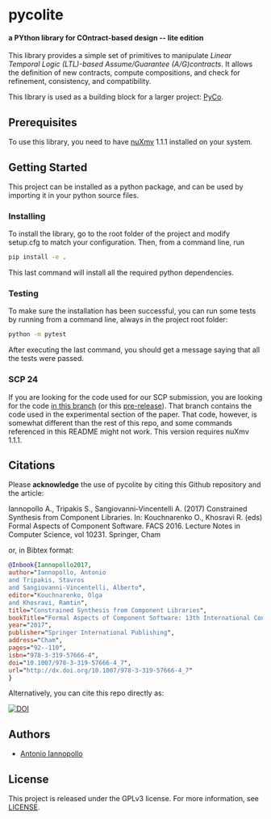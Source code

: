 pycolite
====
#### a PYthon library for COntract-based design -- lite edition


This library provides a simple set of primitives to manipulate
*Linear Temporal Logic (LTL)-based Assume/Guarantee (A/G)contracts*.
It allows the definition of new contracts, compute compositions, and check for refinement, consistency,
and compatibility.

This library is used as a building block for a larger project:
[PyCo](https://github.com/ianno/pyco).

## Prerequisites
To use this library, you need to have [nuXmv](https://nuxmv.fbk.eu/) 1.1.1 installed on your system.

## Getting Started
This project can be installed as a python package,
and can be used by importing it in your python source files.

### Installing
To install the library, go to the root folder of the project and
modify setup.cfg to match your configuration.
Then, from a command line, run

```bash
pip install -e .
```

This last command will install all the required python dependencies.

### Testing
To make sure the installation has been successful,
you can run some tests by running from a command line,
always in the project root folder:

```bash
python -m pytest
```
After executing the last command, you should get a message saying that all the tests were passed.

### SCP 24
If you are looking for the code used for our SCP submission, you are looking for the code [in this branch](https://github.com/ianno/pycolite/tree/scp24) (or this [pre-release](https://github.com/ianno/pycolite/releases/tag/SCP24)). That branch contains the code used in the experimental section of the paper.
That code, however, is somewhat different than the rest of this repo, and some commands referenced in this README might not work.
This version requires nuXmv 1.1.1.

## Citations
Please **acknowledge** the use of pycolite by citing this Github repository and the article:

Iannopollo A., Tripakis S., Sangiovanni-Vincentelli A. (2017) Constrained Synthesis from Component Libraries. In: Kouchnarenko O., Khosravi R. (eds) Formal Aspects of Component Software. FACS 2016. Lecture Notes in Computer Science, vol 10231. Springer, Cham

or, in Bibtex format:

```bibtex
@Inbook{Iannopollo2017,
author="Iannopollo, Antonio
and Tripakis, Stavros
and Sangiovanni-Vincentelli, Alberto",
editor="Kouchnarenko, Olga
and Khosravi, Ramtin",
title="Constrained Synthesis from Component Libraries",
bookTitle="Formal Aspects of Component Software: 13th International Conference, FACS 2016, Besan{\c{c}}on, France, October 19-21, 2016, Revised Selected Papers",
year="2017",
publisher="Springer International Publishing",
address="Cham",
pages="92--110",
isbn="978-3-319-57666-4",
doi="10.1007/978-3-319-57666-4_7",
url="http://dx.doi.org/10.1007/978-3-319-57666-4_7"
}
```

Alternatively, you can cite this repo directly as:

[![DOI](https://zenodo.org/badge/95607363.svg)](https://zenodo.org/badge/latestdoi/95607363)

## Authors
* [Antonio Iannopollo](https://people.eecs.berkeley.edu/~antonio/)

## License
This project is released under the GPLv3 license.
For more information, see [LICENSE](https://github.com/ianno/pycolite/blob/master/LICENSE).
